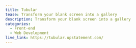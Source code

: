 ```yaml
---
title: Tubular
tease: Transform your blank screen into a gallery
description: Transform your blank screen into a gallery
categories:
  - Front-end
  - Web Development
live_link: https://tubular.upstatement.com/
---
```

